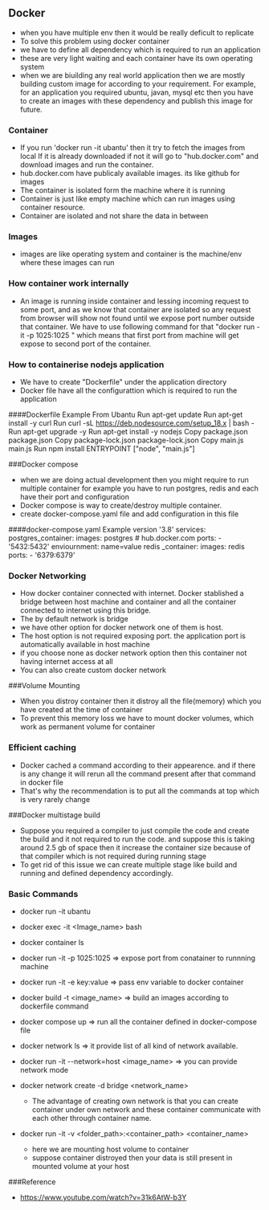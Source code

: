 ## Docker 

- when you have multiple env then it would be really deficult to replicate
- To solve this problem using docker container 
- we have to define all dependency which is required to run an application 
- these are very light waiting and each container have its own operating system
- when we are biuilding any real world application then we are mostly building custom image
  for according to your requirement. For example, for an application you required ubuntu,
  javan, mysql etc then you have to create an images with these dependency and publish this
  image for future.


### Container 

- If you run 'docker run -it ubantu' then it try to fetch the images from local
  If it is already downloaded if not it will go to "hub.docker.com" and download
  images and run the container.
- hub.docker.com have publicaly available images. its like github for images 
- The container is isolated form the machine where it is running
- Container is just like empty machine which can run images using container resource.
- Container are isolated and not share the data in between


### Images
- images are like operating system and container is the machine/env where these
  images can run 

  

### How container work internally 
- An image is running inside container and lessing incoming request to some port, and as we know
  that container are isolated so any request from browser will show not found until 
  we expose port number outside that container. We have to use following command for that
  "docker run -it -p 1025:1025 <images>"  which means that first port from machine will get expose to
  second port of the container.



### How to containerise nodejs application  
- We have to create "Dockerfile" under the application directory
- Docker file have all the configurattion which is required to run the application 




####Dockerfile Example
    From Ubantu
    Run apt-get update
    Run apt-get install -y curl 
    Run curl -sL https://deb.nodesource.com/setup_18.x | bash -
    Run apt-get upgrade -y 
    Run apt-get install -y nodejs
    Copy package.json package.json
    Copy package-lock.json package-lock.json
    Copy main.js main.js
    Run npm install 
    ENTRYPOINT ["node", "main.js"]


###Docker compose 
- when we are doing actual development then you might require to run multiple container
  for example you have to run postgres, redis and each have their port and configuration
- Docker compose is way to create/destroy multiple container.
- create docker-compose.yaml file and add configuration in this file


####docker-compose.yaml Example
    version '3.8'
    services:
        postgres_container:
            images: postgres # hub.docker.com
            ports: 
                -'5432:5432'
            enviournment:
                name=value
        redis _container:
            images: redis
            ports:
                - '6379:6379'
    

### Docker Networking 

- How docker container connected with internet. Docker stablished a bridge between host
  machine and container and all the container connected to internet using this bridge.
- The by default network is bridge
- we have other option for docker network one of them is host.
- The host option is not required exposing port. the application port is automatically
available in host machine
- if you choose none as docker network option then this container not having internet access
  at all
- You can also create custom docker network   

###Volume Mounting
- When you distroy container then it distroy all the file(memory) which you have
  created at the time of container
- To prevent this memory loss we have to mount docker volumes, which work as permanent
  volume for container
  

### Efficient caching
- Docker cached a command according to their appearence. and if there is any change it 
    will rerun all the command present after that command in docker file
- That's why the recommendation is to put all the commands at top which is very rarely
  change
  
###Docker multistage build 
- Suppose you required a compiler to just compile the code and create the build
and it not required to run the code. and suppose this is taking around 2.5 gb of space
then it increase the container size because of that compiler which is not required 
during running stage
- To get rid of this issue we can create multiple stage like build and running and defined
  dependency accordingly.
  



### Basic Commands

- docker run -it ubantu 
- docker exec -it <Image_name> bash
- docker container ls
- docker run -it -p 1025:1025 <images> => expose port from conatainer to runnning machine
- docker run -it -e key:value <images>  => pass env variable to docker container
- docker build -t <image_name> <path>=> build an images according to dockerfile command 
- docker compose up  => run all the container defined in docker-compose file
- docker network ls => it provide list of all kind of network available.
- docker run -it --network=host <image_name> => you can provide network mode

- docker network create -d bridge <network_name>
    - The advantage of creating own network is that you can create container under own 
    network and these container communicate with each other through container name.
- docker run -it -v <folder_path>:<container_path> <container_name>
    - here we are mounting host volume to container
    - suppose container distroyed then your data is still present in mounted volume
      at your host
    
###Reference
- https://www.youtube.com/watch?v=31k6AtW-b3Y




